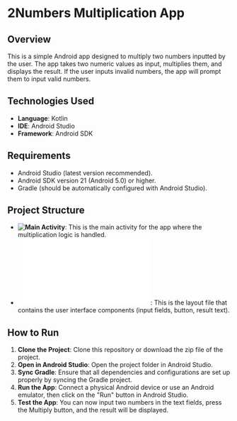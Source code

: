 # 2Numbers Multiplication App

## Overview

This is a simple Android app designed to multiply two numbers inputted by the user. The app takes two numeric values as input, multiplies them, and displays the result. If the user inputs invalid numbers, the app will prompt them to input valid numbers.

## Technologies Used

- **Language**: Kotlin
- **IDE**: Android Studio
- **Framework**: Android SDK

## Requirements

- Android Studio (latest version recommended).
- Android SDK version 21 (Android 5.0) or higher.
- Gradle (should be automatically configured with Android Studio).

## Project Structure

- **![Main Activity](app/src/main/java/com/example/a2numbers/MainActivity.kt)**: This is the main activity for the app where the multiplication logic is handled.
- **![Layout File](app/src/main/res/layout/activity_main.xml)**: This is the layout file that contains the user interface components (input fields, button, result text).

## How to Run

1. **Clone the Project**: Clone this repository or download the zip file of the project.
2. **Open in Android Studio**: Open the project folder in Android Studio.
3. **Sync Gradle**: Ensure that all dependencies and configurations are set up properly by syncing the Gradle project.
4. **Run the App**: Connect a physical Android device or use an Android emulator, then click on the "Run" button in Android Studio.
5. **Test the App**: You can now input two numbers in the text fields, press the Multiply button, and the result will be displayed.

